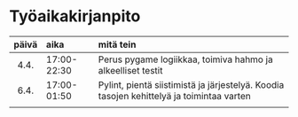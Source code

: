 # Työaikakirjanpito

| päivä | aika | mitä tein  |
| :----:|:-----| :-----|
| 4.4. | 17:00-22:30    | Perus pygame logiikkaa, toimiva hahmo ja alkeelliset testit |
| 6.4. | 17:00-01:50    | Pylint, pientä siistimistä ja järjestelyä. Koodia tasojen kehittelyä ja toimintaa varten |
|       |    | 
